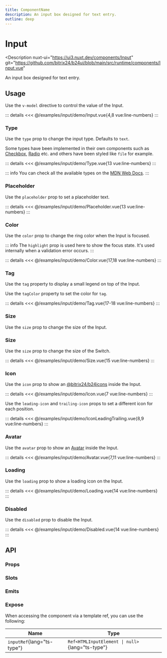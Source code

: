 ```yaml
---
title: ComponentName
description: An input box designed for text entry.
outline: deep
---
```

<script setup>
import InputExample from '/examples/input/Input.vue';
import TypeExample from '/examples/input/Type.vue';
import PlaceholderExample from '/examples/input/Placeholder.vue';
import ColorExample from '/examples/input/Color.vue';
import TagExample from '/examples/input/Tag.vue';
import SizeExample from '/examples/input/Size.vue';
import IconExample from '/examples/input/Icon.vue';
import IconLeadingTrailingExample from '/examples/input/IconLeadingTrailing.vue';
import AvatarExample from '/examples/input/Avatar.vue';
import LoadingExample from '/examples/input/Loading.vue';
import DisabledExample from '/examples/input/Disabled.vue';
</script>
# Input

<Description
  nuxt-ui="https://ui3.nuxt.dev/components/Input"
  git="https://github.com/bitrix24/b24ui/blob/main/src/runtime/components/Input.vue"
>
  An input box designed for text entry.
</Description>

## Usage

Use the `v-model` directive to control the value of the Input.

<div class="lg:min-h-[160px]">
  <ClientOnly>
    <InputExample />
  </ClientOnly>
</div>

::: details
<<< @/examples/input/demo/Input.vue{4,8 vue:line-numbers}
:::

### Type

Use the `type` prop to change the input type. Defaults to `text`.

Some types have been implemented in their own components such as [Checkbox](/components/checkbox), [Radio](/components/radio-group) etc. and others have been styled like `file` for example.

<div class="lg:min-h-[275px]">
  <ClientOnly>
    <TypeExample />
  </ClientOnly>
</div>

::: details
<<< @/examples/input/demo/Type.vue{13 vue:line-numbers}
:::

::: info
You can check all the available types on the [MDN Web Docs](https://developer.mozilla.org/en-US/docs/Web/HTML/Element/input#input_types).
:::

### Placeholder

Use the `placeholder` prop to set a placeholder text.

<div class="lg:min-h-[275px]">
  <ClientOnly>
    <PlaceholderExample />
  </ClientOnly>
</div>

::: details
<<< @/examples/input/demo/Placeholder.vue{13 vue:line-numbers}
:::

### Color

Use the `color` prop to change the ring color when the Input is focused.

::: info
The `highlight` prop is used here to show the focus state. It's used internally when a validation error occurs.
:::

<div class="lg:min-h-[275px]">
  <ClientOnly>
    <ColorExample />
  </ClientOnly>
</div>

::: details
<<< @/examples/input/demo/Color.vue{17,18 vue:line-numbers}
:::

### Tag

Use the `tag` property to display a small legend on top of the Input.

Use the `tagColor` property to set the color for `tag`.

<div class="lg:min-h-[275px]">
  <ClientOnly>
    <TagExample />
  </ClientOnly>
</div>

::: details
<<< @/examples/input/demo/Tag.vue{17-18 vue:line-numbers}
:::

### Size

Use the `size` prop to change the size of the Input.

### Size

Use the `size` prop to change the size of the Switch.

<div class="lg:min-h-[275px]">
  <ClientOnly>
    <SizeExample />
  </ClientOnly>
</div>

::: details
<<< @/examples/input/demo/Size.vue{15 vue:line-numbers}
:::

### Icon

Use the `icon` prop to show an [@bitrix24/b24icons](https://bitrix24.github.io/b24icons/guide/icons.html) inside the Input.

<div class="lg:min-h-[160px]">
  <ClientOnly>
    <IconExample />
  </ClientOnly>
</div>

::: details
<<< @/examples/input/demo/Icon.vue{7 vue:line-numbers}
:::

Use the `leading-icon` and `trailing-icon` props to set a different icon for each position.

<div class="lg:min-h-[160px]">
  <ClientOnly>
    <IconLeadingTrailingExample />
  </ClientOnly>
</div>

::: details
<<< @/examples/input/demo/IconLeadingTrailing.vue{8,9 vue:line-numbers}
:::

### Avatar

Use the `avatar` prop to show an [Avatar](/components/avatar) inside the Input.

<div class="lg:min-h-[160px]">
  <ClientOnly>
    <AvatarExample />
  </ClientOnly>
</div>

::: details
<<< @/examples/input/demo/Avatar.vue{7,11 vue:line-numbers}
:::

### Loading

Use the `loading` prop to show a loading icon on the Input.

<div class="lg:min-h-[275px]">
  <ClientOnly>
    <LoadingExample />
  </ClientOnly>
</div>

::: details
<<< @/examples/input/demo/Loading.vue{14 vue:line-numbers}
:::

### Disabled

Use the `disabled` prop to disable the Input.

<div class="lg:min-h-[275px]">
  <ClientOnly>
    <DisabledExample />
  </ClientOnly>
</div>

::: details
<<< @/examples/input/demo/Disabled.vue{14 vue:line-numbers}
:::

## API

### Props

<ComponentProps component="Input" />

### Slots

<ComponentSlots component="Input" />

### Emits

<ComponentEmits component="Input" />

### Expose

When accessing the component via a template ref, you can use the following:

| Name                       | Type                                            |
|----------------------------|-------------------------------------------------|
| `inputRef`{lang="ts-type"} | `Ref<HTMLInputElement \| null>`{lang="ts-type"} |
